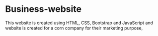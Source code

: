 # Business-website
This website is created using HTML, CSS, Bootstrap and JavaScript and website is created for a corn company for their marketing purpose,
